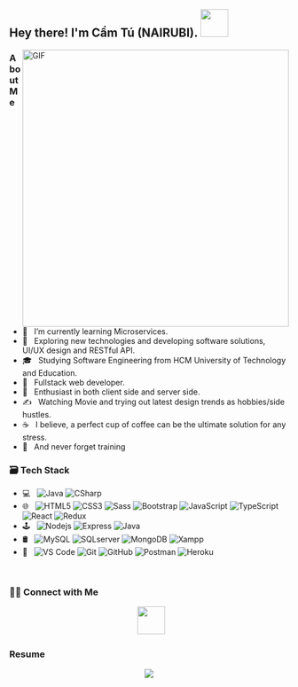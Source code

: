 <h2> Hey there! I'm Cẩm Tú (NAIRUBI). <img src="https://chrisdermody.com/content/images/2019/07/animation3-npm_run-v4.gif" width="50"></h2>
<img align="right" alt="GIF" src="https://giphy.com/embed/LMcB8XospGZO8UQq87?fbclid=IwAR33kPSkni42EgL_GX5RCgyjB2o5goxsCn92gXGgsc2JoKQqyxCXqkRVaDo"  width="480" height="500" />
                                                                                                                          
<h3>About Me </h3>

- 🔭 &nbsp; I’m currently learning Microservices.
- 🤔 &nbsp; Exploring new technologies and developing software solutions, UI/UX design and RESTful API.
- 🎓 &nbsp; Studying Software Engineering from HCM University of Technology and Education.
- 💼 &nbsp; Fullstack web developer.
- 🌱 &nbsp; Enthusiast in both client side and server side.
- ✍️ &nbsp; Watching Movie and trying out latest design trends as hobbies/side hustles.
- ☕ &nbsp; I believe, a perfect cup of coffee can be the ultimate solution for any stress. 
- 🥊 &nbsp; And never forget training

<h3>🗃️ Tech Stack</h3>

- 💻 &nbsp; ![Java](https://img.shields.io/badge/-java-E34A86?style=flat-square&logo=java) 
             ![CSharp](https://img.shields.io/badge/-CSharp-43aaf9?style=flat-square&logo=c)
- 🌐 &nbsp; ![HTML5](https://img.shields.io/badge/-HTML5-%23E44D27?style=flat-square&logo=html5&logoColor=ffffff) 
            ![CSS3](https://img.shields.io/badge/-CSS3-%231572B6?style=flat-square&logo=css3) 
            ![Sass](https://img.shields.io/badge/-Sass-%23CC6699?style=flat-square&logo=sass&logoColor=ffffff)
            ![Bootstrap](https://img.shields.io/badge/-Bootstrap-%23a366cc?style=flat-square&logo=bootstrap&logoColor=ffffff)
            ![JavaScript](https://img.shields.io/badge/-JavaScript-%23F7DF1C?style=flat-square&logo=javascript&logoColor=000000&labelColor=%23F7DF1C&color=%23FFCE5A)
            ![TypeScript](https://img.shields.io/badge/-TypeScript-007ACC?style=flat-square&logo=typescript&logoColor=white)
            ![React](https://img.shields.io/badge/-React-%23282C34?style=flat-square&logo=react)
            ![Redux](https://img.shields.io/badge/-Redux-%23e5e5e5?style=flat-square&logo=redux&logoColor=da7cff)
- 🕹️ &nbsp; ![Nodejs](https://img.shields.io/badge/-Nodejs-black?style=flat-square&logo=Node.js)
              ![Express](https://img.shields.io/badge/-Express-E34A86?style=flat-square&logo=Express)
              ![Java](https://img.shields.io/badge/-java-E34A86?style=flat-square&logo=java)
- 🛢 &nbsp; ![MySQL](https://img.shields.io/badge/-MySQL-e8e8e8?style=flat-square&logo=mysql)
            ![SQLserver](https://img.shields.io/badge/-SQLserver-181717?style=flat-square&logo=sql-server)
            ![MongoDB](https://img.shields.io/badge/-MongoDB-49C31B?style=flat-square&logo=mongodb)
            ![Xampp](https://img.shields.io/badge/-Xampp-%23F05032?style=flat-square&logo=xampp&logoColor=%23ffffff) 
- 🔧 &nbsp; ![VS Code](https://img.shields.io/badge/-VSCode-%23007ACC?style=flat-square&logo=visual-studio-code)
            ![Git](https://img.shields.io/badge/-Git-%23F05032?style=flat-square&logo=git&logoColor=%23ffffff) 
            ![GitHub](https://img.shields.io/badge/-GitHub-181717?style=flat-square&logo=github)
            ![Postman](https://img.shields.io/badge/-Postman-181717?style=flat-square&logo=Postman)
            ![Heroku](https://img.shields.io/badge/-Heroku-430098?style=flat-square&logo=heroku)




<!-- <img align="center" src="https://github-readme-stats.vercel.app/api?username=devSouvik&include_all_commits=true&count_private=true&show_icons=true&line_height=20&title_color=7A7ADB&icon_color=2234AE&text_color=D3D3D3&bg_color=0,000000,130F40" alt="devSouvik's Github Stats"> -->

</br>

<!-- [![Top Langs](https://github-readme-stats.vercel.app/api/top-langs/?username=devSouvik&layout=compact&text_color=daf7dc&bg_color=151515)](https://github.com/devSouvik/github-readme-stats) -->


<h3> 🤝🏻 Connect with Me </h3>

<p align="center">
&nbsp; <a href="https://www.facebook.com/camtu.nairubi/" target="_blank" rel="noopener noreferrer"><img src="https://media.macosicons.com/parse/files/macOSicons/9408af703138e50f296786ed0f3ec06d_Facebook.png" width="50" /></a>  
</p>


### Resume
<!-- <p align="center">
  
  <img src='https://thumbs.gfycat.com/OblongJaggedBluemorphobutterfly-small.gif' width='120"' height='80"'>
   <img src='https://i.pinimg.com/originals/8b/35/fe/8b35fef55fba1a201c9c7a11d3ec3d64.gif' width='120"' height='80"'>
</p>
   -->
<p align="center">
      <img src="https://hits.seeyoufarm.com/api/count/incr/badge.svg?url=https%3A%2F%2Fgithub.com%2FNairubi%2Fhit-counter&count_bg=%23C8883D&title_bg=%23555555&icon=icq.svg&icon_color=%238F7D7D&title=hits&edge_flat=false" />
   </a>
</p>

<!-- 
### Github Stats


<p>
<img src="https://github-readme-stats.vercel.app/api?username=lamhan3012cmvn&count_private=true&show_icons=true&theme=blueberry" width=55% height="204px"/>
<img src="https://github-readme-stats.vercel.app/api/top-langs/?username=lamhan3012cmvn&show_icons=true&layout=compact&cache_seconds=1800&langs_count=8&theme=blueberry&count_private=true&show_icons=true" width=40% height="200px"/>
</p>
 -->


